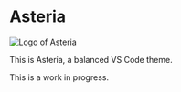 # Asteria

![Logo of Asteria](https://raw.githubusercontent.com/spaceinvadev/alternight-vscode-theme/main/asteria-logo.png)

This is Asteria, a balanced VS Code theme.

This is a work in progress.
